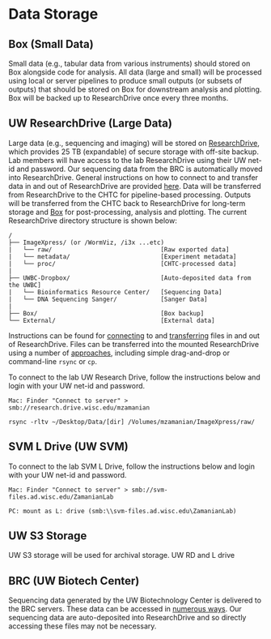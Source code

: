 # Data Storage

## Box (Small Data)

Small data (e.g., tabular data from various instruments) should stored on Box alongside code for analysis. All data (large and small) will be processed using local or server pipelines to produce small outputs (or subsets of outputs) that should be stored on Box for downstream analysis and plotting. Box will be backed up to ResearchDrive once every three months.

## UW ResearchDrive (Large Data)

Large data (e.g., sequencing and imaging) will be stored on [ResearchDrive](https://it.wisc.edu/services/researchdrive), which provides 25 TB (expandable) of secure storage with off-site backup. Lab members will have access to the lab ResearchDrive using their UW net-id and password. Our sequencing data from the BRC is automatically moved into ResearchDrive. General instructions on how to connect to and transfer data in and out of ResearchDrive are provided [here](https://kb.wisc.edu/researchdata/internal/page.php?id=93998). Data will be transferred from ResearchDrive to the CHTC for pipeline-based processing. Outputs will be transferred from the CHTC back to ResearchDrive for long-term storage and [Box](https://www.box.com) for post-processing, analysis and plotting. The current ResearchDrive directory structure is shown below:

```
/
├── ImageXpress/ (or /WormViz, /i3x ...etc)
|   └── raw/                              [Raw exported data]
|   └── metadata/                         [Experiment metadata]    
|   └── proc/                             [CHTC-processed data]
|
├── UWBC-Dropbox/                         [Auto-deposited data from the UWBC]
|   └── Bioinformatics Resource Center/   [Sequencing Data]
|   └── DNA Sequencing Sanger/            [Sanger Data]
|
├── Box/                                  [Box backup]
└── External/                             [External data]
```

Instructions can be found for [connecting](https://kb.wisc.edu/researchdata/internal/page.php?id=93998#connect) to and [transferring](https://kb.wisc.edu/researchdata/internal/page.php?id=93998#transferdata) files in and out of ResearchDrive. Files can be transferred into the mounted ResearchDrive using a number of [approaches](https://kb.wisc.edu/researchdata/96641), including simple drag-and-drop or command-line `rsync` or `cp`.

To connect to the lab UW Research Drive, follow the instructions below and login with your UW net-id and password.

  ```
  Mac: Finder "Connect to server" > smb://research.drive.wisc.edu/mzamanian

  rsync -rltv ~/Desktop/Data/[dir] /Volumes/mzamanian/ImageXpress/raw/
  ```

## SVM L Drive (UW SVM)

To connect to the lab SVM L Drive, follow the instructions below and login with your UW net-id and password.

  ```
  Mac: Finder "Connect to server" > smb://svm-files.ad.wisc.edu/ZamanianLab

  PC: mount as L: drive (smb:\\svm-files.ad.wisc.edu\ZamanianLab)
  ```

## UW S3 Storage

UW S3 storage will be used for archival storage. UW RD and L drive 

## BRC (UW Biotech Center)

Sequencing data generated by the UW Biotechnology Center is delivered to the BRC servers. These data can be accessed in [numerous ways](https://www.biotech.wisc.edu/services/brc/data-access). Our sequencing data are auto-deposited into ResearchDrive and so directly accessing these files may not be necessary.

